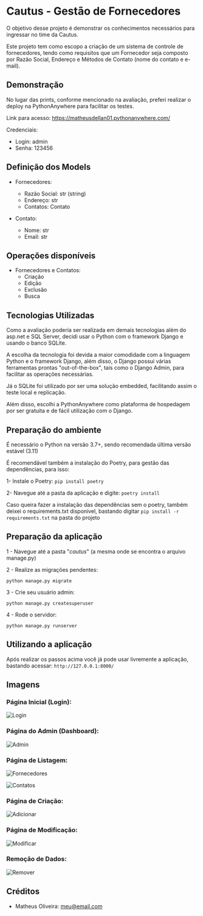 # Cautus - Gestão de Fornecedores

O objetivo desse projeto é demonstrar os conhecimentos necessários para ingressar no time da Cautus.

Este projeto tem como escopo a criação de um sistema de controle de fornecedores, tendo como requisitos que um Fornecedor seja composto por Razão Social, Endereço e Métodos de Contato (nome do contato e e-mail).

## Demonstração

No lugar das prints, conforme mencionado na avaliação, preferi realizar o deploy na PythonAnywhere para facilitar os testes.

Link para acesso: https://matheusdellan01.pythonanywhere.com/

Credenciais:
- Login: admin
- Senha: 123456

## Definição dos Models

- Fornecedores:
  - Razão Social: str (string)
  - Endereço: str
  - Contatos: Contato

- Contato:
  - Nome: str
  - Email: str

## Operações disponíveis

- Fornecedores e Contatos:
  - Criação
  - Edição
  - Exclusão
  - Busca

## Tecnologias Utilizadas

Como a avaliação poderia ser realizada em demais tecnologias além do asp.net e SQL Server, decidi usar o Python com o framework Django e usando o banco SQLite.

A escolha da tecnologia foi devida a maior comodidade com a linguagem Python e o framework Django, além disso, o Django possui várias ferramentas prontas "out-of-the-box", tais como o Django Admin, para facilitar as operações necessárias.

Já o SQLite foi utilizado por ser uma solução embedded, facilitando assim o teste local e replicação.

Além disso, escolhi a PythonAnywhere como plataforma de hospedagem por ser gratuita e de fácil utilização com o Django.


## Preparação do ambiente

É necessário o Python na versão 3.7+, sendo recomendada última versão estável (3.11)

É recomendável também a instalação do Poetry, para gestão das dependências, para isso:

1- Instale o Poetry:
`pip install poetry`

2- Navegue até a pasta da aplicação e digite:
`poetry install`

Caso queira fazer a instalação das dependências sem o poetry, também deixei o requirements.txt disponível, bastando digitar `pip install -r requirements.txt` na pasta do projeto

## Preparação da aplicação

1 - Navegue até a pasta "_cautus_" (a mesma onde se encontra o arquivo manage.py)

2 - Realize as migrações pendentes:

`python manage.py migrate`

3 - Crie seu usuário admin:

`python manage.py createsuperuser`

4 - Rode o servidor:

`python manage.py runserver`

## Utilizando a aplicação

Após realizar os passos acima você já pode usar livremente a aplicação, bastando acessar: `http://127.0.0.1:8000/`

## Imagens

### Página Inicial (Login):

![Login](imgs/login.png)

### Página do Admin (Dashboard):

![Admin](imgs/dashboard.png)

### Página de Listagem:

![Fornecedores](imgs/fornecedores.png)

![Contatos](imgs/contatos.png)

### Página de Criação:

![Adicionar](imgs/adicionar_fornecedor.png)

### Página de Modificação:

![Modificar](imgs/modificar_contato.png)

### Remoção de Dados:
![Remover](imgs/remover_fornecedor.png)


## Créditos

- Matheus Oliveira: meu@email.com

